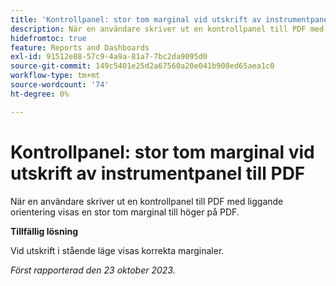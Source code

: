 ```yaml
---
title: 'Kontrollpanel: stor tom marginal vid utskrift av instrumentpanel till PDF'
description: När en användare skriver ut en kontrollpanel till PDF med liggande orientering visas en stor tom marginal till höger på PDF.
hidefromtoc: true
feature: Reports and Dashboards
exl-id: 91512e88-57c9-4a9a-81a7-7bc2da9095d0
source-git-commit: 149c5401e25d2a67560a20e041b908ed65aea1c0
workflow-type: tm+mt
source-wordcount: '74'
ht-degree: 0%

---
```


# Kontrollpanel: stor tom marginal vid utskrift av instrumentpanel till PDF

<!--Article by request-->

När en användare skriver ut en kontrollpanel till PDF med liggande orientering visas en stor tom marginal till höger på PDF.

**Tillfällig lösning**

Vid utskrift i stående läge visas korrekta marginaler.

_Först rapporterad den 23 oktober 2023._
